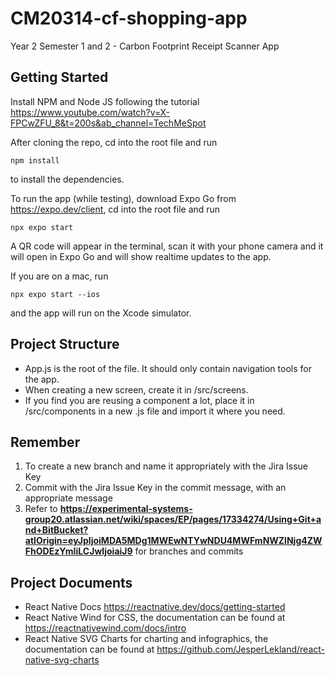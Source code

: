 # CM20314-cf-shopping-app

Year 2 Semester 1 and 2 - Carbon Footprint Receipt Scanner App

## Getting Started

Install NPM and Node JS following the tutorial https://www.youtube.com/watch?v=X-FPCwZFU_8&t=200s&ab_channel=TechMeSpot

After cloning the repo, cd into the root file and run

```
npm install
```

to install the dependencies.

To run the app (while testing), download Expo Go from https://expo.dev/client, cd into the root file and run

```
npx expo start
```

A QR code will appear in the terminal, scan it with your phone camera and it will open in Expo Go and will show realtime updates to the app.

If you are on a mac, run

```
npx expo start --ios
```

and the app will run on the Xcode simulator.

## Project Structure

- App.js is the root of the file. It should only contain navigation tools for the app.
- When creating a new screen, create it in /src/screens.
- If you find you are reusing a component a lot, place it in /src/components in a new <component-name>.js file and import it where you need.

## Remember

1. To create a new branch and name it appropriately with the Jira Issue Key
2. Commit with the Jira Issue Key in the commit message, with an appropriate message
3. Refer to **https://experimental-systems-group20.atlassian.net/wiki/spaces/EP/pages/17334274/Using+Git+and+BitBucket?atlOrigin=eyJpIjoiMDA5MDg1MWEwNTYwNDU4MWFmNWZlNjg4ZWFhODEzYmIiLCJwIjoiaiJ9** for branches and commits

## Project Documents

- React Native Docs https://reactnative.dev/docs/getting-started
- React Native Wind for CSS, the documentation can be found at https://reactnativewind.com/docs/intro
- React Native SVG Charts for charting and infographics, the documentation can be found at https://github.com/JesperLekland/react-native-svg-charts
